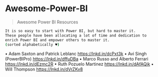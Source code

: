 # Awesome-Power-BI
> Awesome Power BI Resources
```sh
It is so easy to start with Power BI, but hard to master it. 
These people have been allocating a lot of time and dedication to 
enrich Power BI and empower others to master it.
(sorted alphabetically ♥)
```
• Adam Saxton and Patrick Leblanc https://lnkd.in/dcPxt3k
• Avi Singh (PowerBIPro) https://lnkd.in/dffuDBa
• Marco Russo and Alberto Ferrari https://lnkd.in/dEzmc2R 
• Ruth Pozuelo Martinez https://lnkd.in/dAfAQik
• Will Thompson https://lnkd.in/dVrZKv8
